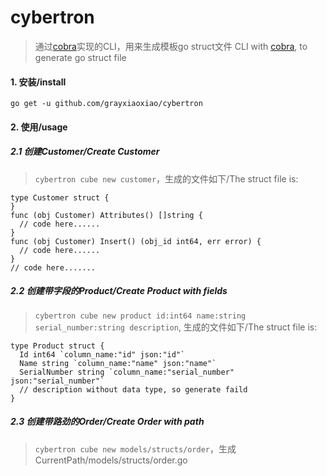 # cybertron
> 通过[cobra](https://github.com/spf13/cobra)实现的CLI，用来生成模板go struct文件
> CLI with [cobra](https://github.com/spf13/cobra), to generate go struct file

#### 1. 安装/install
```
go get -u github.com/grayxiaoxiao/cybertron
```
#### 2. 使用/usage
##### 2.1 创建Customer/Create Customer
> `cybertron cube new customer`，生成的文件如下/The struct file is:
```
type Customer struct {
}
func (obj Customer) Attributes() []string {
  // code here......
}
func (obj Customer) Insert() (obj_id int64, err error) {
  // code here......
}
// code here.......
```
##### 2.2 创建带字段的Product/Create Product with fields
> `cybertron cube new product id:int64 name:string serial_number:string description`, 生成的文件如下/The struct file is:
```
type Product struct {
  Id int64 `column_name:"id" json:"id"`
  Name string `column_name:"name" json:"name"`
  SerialNumber string `column_name:"serial_number" json:"serial_number"`
  // description without data type, so generate faild
}
```
##### 2.3 创建带路劲的Order/Create Order with path
> `cybertron cube new models/structs/order`，生成CurrentPath/models/structs/order.go
